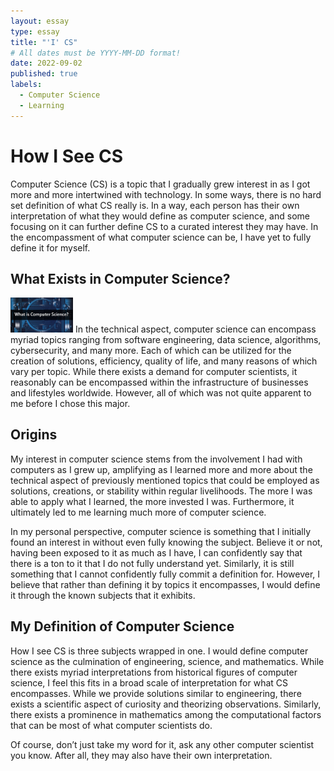 ```yaml
---
layout: essay
type: essay
title: "'I' CS"
# All dates must be YYYY-MM-DD format!
date: 2022-09-02
published: true
labels:
  - Computer Science
  - Learning
---
```



# How I See CS

Computer Science (CS) is a topic that I gradually grew interest in as I got more and more intertwined with technology. In some ways, there is no hard set definition of what CS really is. In a way, each person has their own interpretation of what they would define as computer science, and some focusing on it can further define CS to a curated interest they may have. In the encompassment of what computer science can be, I have yet to fully define it for myself. 

## What Exists in Computer Science?
<img width="100px" class="rounded float-start pe-4" src="../img/howics/whatcs.jpg">
In the technical aspect, computer science can encompass myriad topics ranging from software engineering, data science, algorithms, cybersecurity, and many more. Each of which can be utilized for the creation of solutions, efficiency, quality of life, and many reasons of which vary per topic. While there exists a demand for computer scientists, it reasonably can be encompassed within the infrastructure of businesses and lifestyles worldwide. However, all of which was not quite apparent to me before I chose this major. 

## Origins
My interest in computer science stems from the involvement I had with computers as I grew up, amplifying as I learned more and more about the technical aspect of previously mentioned topics that could be employed as solutions, creations, or stability within regular livelihoods. The more I was able to apply what I learned, the more invested I was. Furthermore, it ultimately led to me learning much more of computer science.

In my personal perspective, computer science is something that I initially found an interest in without even fully knowing the subject. Believe it or not, having been exposed to it as much as I have, I can confidently say that there is a ton to it that I do not fully understand yet. Similarly, it is still something that I cannot confidently fully commit a definition for. However, I believe that rather than defining it by topics it encompasses, I would define it through the known subjects that it exhibits.

## My Definition of Computer Science
How I see CS is three subjects wrapped in one.
I would define computer science as the culmination of engineering, science, and mathematics. While there exists myriad interpretations from historical figures of computer science, I feel this fits in a broad scale of interpretation for what CS encompasses. While we provide solutions similar to engineering, there exists a scientific aspect of curiosity and theorizing observations. Similarly, there exists a prominence in mathematics among the computational factors that can be most of what computer scientists do.

Of course, don’t just take my word for it, ask any other computer scientist you know.
After all, they may also have their own interpretation.
